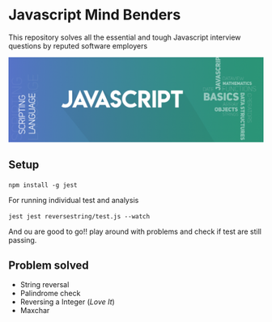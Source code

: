 # Javascript Mind Benders

This repository solves all the essential and tough Javascript interview questions by reputed software employers

![Screenshot](./jsmind.png "Title")

## Setup

``` npm install -g jest ```

For running individual test and analysis

``` jest jest reversestring/test.js --watch ```

And ou are good to go!! play around with problems and check if test are still passing.

## Problem solved

* String reversal
* Palindrome check
* Reversing a Integer (*Love It*)
* Maxchar